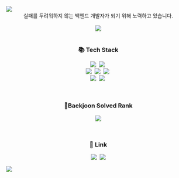 <img src="https://capsule-render.vercel.app/api?type=waving&color=BDBDC8&height=150&section=header&text=Jung-kr's%20Github" />

<div align="center">
실패를 두려워하지 않는 백엔드 개발자가 되기 위해 노력하고 있습니다.
</div>
<br />
<div align = center>
<img src="https://github-readme-stats.vercel.app/api?username=Jung-kr&show_icons=true">
</div>

<br />

<h3 align="center">📚 Tech Stack </h3>
<p align="center">
  <img src="https://img.shields.io/badge/Java-007396?style=flat&logo=Conda-Forge&logoColor=white"/></a>&nbsp
  <img src="https://img.shields.io/badge/Python-3766AB?style=flat-square&logo=Python&logoColor=white"/></a>&nbsp 
  <br>
  <img src="https://img.shields.io/badge/Spring-6DB33F?style=flat-square&logo=Spring&logoColor=white"/></a>&nbsp
  <img src="https://img.shields.io/badge/SpringBoot-6DB33F?style=flat-square&logo=SpringBoot&logoColor=white"/></a>&nbsp 
  <img src="https://img.shields.io/badge/React-20232A??style=flat-square&logo=react&logoColor=61DAFB"/></a>&nbsp
  <br>
  <img src="https://img.shields.io/badge/MySQL-005C84?style=flat-square&logo=mysql&logoColor=white"/></a>&nbsp
  <img src="https://img.shields.io/badge/Docker-2496ED?style=flat-square&logo=Docker&logoColor=white"/></a>&nbsp
</p>

<br/>

<h3 align="center"> 🏅Baekjoon Solved Rank </h3>
<p align="center">
    <img src="http://mazassumnida.wtf/api/v2/generate_badge?boj=jungwy98">
</p>

<br/>

<h3 align="center">🔗 Link </h3>
<p align="center">
  <a href="https://velog.io/@jungwy98"><img src="https://img.shields.io/badge/Tech%20Blog-11B48A?style=flat-square&logo=Vimeo&logoColor=white&link=https://velog.io/@hyeinisfree"/></a>&nbsp
  <!-- <a href="https://www.instagram.com/"><img src="https://img.shields.io/badge/Instagram-E4405F?style=flat-square&logo=Instagram&logoColor=white&link=https://www.instagram.com/hye_inisfree/"/></a>&nbsp -->
  <a href="jungwy98@gmail.com"><img src="https://img.shields.io/badge/Gmail-d14836?style=flat-square&logo=Gmail&logoColor=white&link=kimhyein7110@gmail.com"/></a>
</p>


<img src="https://capsule-render.vercel.app/api?type=waving&color=BDBDC8&height=150&section=footer" />

